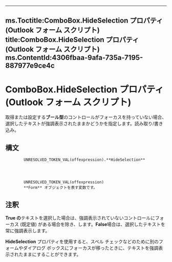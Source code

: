 

---
ms.Toctitle:ComboBox.HideSelection プロパティ (Outlook フォーム スクリプト)
title:ComboBox.HideSelection プロパティ (Outlook フォーム スクリプト)
ms.ContentId:4306fbaa-9afa-735a-7195-887977e9ce4c
---
# ComboBox.HideSelection プロパティ (Outlook フォーム スクリプト)




取得または設定する**ブール型**のコントロールがフォーカスを持っていない場合、選択したテキストが強調表示されたままかどうかを指定します。読み取り/書き込み。

## 構文

            UNRESOLVED_TOKEN_VAL(offexpression).**HideSelection**




            UNRESOLVED_TOKEN_VAL(offexpression)
            **Form** オブジェクトを表す変数です。



## 注釈
**True の**テキストを選択した場合は、強調表示されていないコントロールにフォーカス (既定値) がある場合を除き、します。**False**場合は、選択したテキストを常に強調表示します。



**HideSelection** プロパティを使用すると、スペル チェックなどのために別のフォームやダイアログ ボックスにフォーカスが移ったときに、テキストを強調表示されたままにすることができます。





